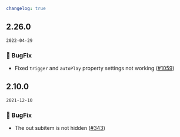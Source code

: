 ```yaml
changelog: true
```

## 2.26.0

`2022-04-29`

### 🐛 BugFix

- Fixed `trigger` and `autoPlay` property settings not working ([#1059](https://github.com/arco-design/arco-design-vue/pull/1059))


## 2.10.0

`2021-12-10`

### 🐛 BugFix

- The out subitem is not hidden ([#343](https://github.com/arco-design/arco-design-vue/pull/343))


